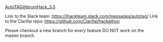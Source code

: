 AutoTAG@brumHack_3.0

Link to the Slack team: https://ihackteam.slack.com/messages/autotag/
Link to the Clarifai repo: https://github.com/Clarifai/hackathon

Please checkout a new branch for every feature DO NOT  work on the master branch.